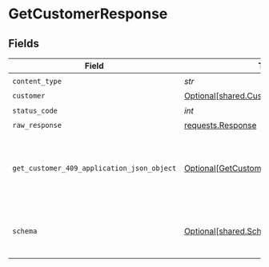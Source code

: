 # GetCustomerResponse


## Fields

| Field                                                                                               | Type                                                                                                | Required                                                                                            | Description                                                                                         |
| --------------------------------------------------------------------------------------------------- | --------------------------------------------------------------------------------------------------- | --------------------------------------------------------------------------------------------------- | --------------------------------------------------------------------------------------------------- |
| `content_type`                                                                                      | *str*                                                                                               | :heavy_check_mark:                                                                                  | N/A                                                                                                 |
| `customer`                                                                                          | [Optional[shared.Customer]](../../models/shared/customer.md)                                        | :heavy_minus_sign:                                                                                  | OK                                                                                                  |
| `status_code`                                                                                       | *int*                                                                                               | :heavy_check_mark:                                                                                  | N/A                                                                                                 |
| `raw_response`                                                                                      | [requests.Response](https://requests.readthedocs.io/en/latest/api/#requests.Response)               | :heavy_minus_sign:                                                                                  | N/A                                                                                                 |
| `get_customer_409_application_json_object`                                                          | [Optional[GetCustomer409ApplicationJSON]](../../models/operations/getcustomer409applicationjson.md) | :heavy_minus_sign:                                                                                  | The data type's dataset has not been requested or is still syncing.                                 |
| `schema`                                                                                            | [Optional[shared.Schema]](../../models/shared/schema.md)                                            | :heavy_minus_sign:                                                                                  | Your API request was not properly authorized.                                                       |